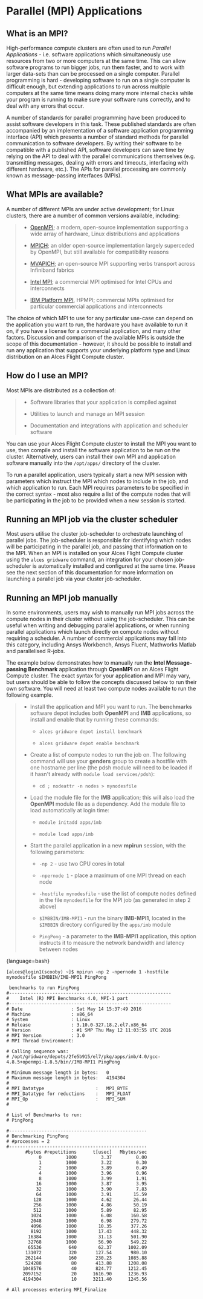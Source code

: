 # Parallel (MPI) Applications
## What is an MPI?
High-performance compute clusters are often used to run *Parallel Applications* - i.e. software applications which simultaneously use resources from two or more computers at the same time. This can allow software programs to run bigger jobs, run them faster, and to work with larger data-sets than can be processed on a single computer. Parallel programming is hard - developing software to run on a single computer is difficult enough, but extending applications to run across multiple computers at the same time means doing many more internal checks while your program is running to make sure your software runs correctly, and to deal with any errors that occur.

A number of standards for parallel programming have been produced to assist software developers in this task. These published standards are often accompanied by an implementation of a software application programming interface (API) which presents a number of standard methods for parallel communication to software developers. By writing their software to be compatible with a published API, software developers can save time by relying on the API to deal with the parallel communications themselves (e.g. transmitting messages, dealing with errors and timeouts, interfacing with different hardware, etc.). The APIs for parallel processing are commonly known as message-passing interfaces (MPIs).

## What MPIs are available?
A number of different MPIs are under active development; for Linux clusters, there are a number of common versions available, including:

> - [OpenMPI](https://www.open-mpi.org/); a modern, open-source implementation supporting a wide array of hardware, Linux distributions and applications
> 
> - [MPICH](https://www.mpich.org/); an older open-source implementation largely superceded by OpenMPI, but still available for compatibility reasons
> 
> - [MVAPICH](http://mvapich.cse.ohio-state.edu/); an open-source MPI supporting verbs transport across Infiniband fabrics
> 
> - [Intel MPI](https://software.intel.com/en-us/intel-mpi-library); a commercial MPI optimised for Intel CPUs and interconnects
> 
> - [IBM Platform MPI](https://www.ibm.com/developerworks/downloads/im/mpi/), HPMPI; commercial MPIs optimised for particular commercial applications and interconnects

The choice of which MPI to use for any particular use-case can depend on the application you want to run, the hardware you have available to run it on, if you have a license for a commercial application, and many other factors. Discussion and comparison of the available MPIs is outside the scope of this documentation - however, it should be possible to install and run any application that supports your underlying platform type and Linux distribution on an Alces Flight Compute cluster.

## How do I use an MPI?
Most MPIs are distributed as a collection of:

> - Software libraries that your application is compiled against
> 
> - Utilities to launch and manage an MPI session
> 
> - Documentation and integrations with application and scheduler software

You can use your Alces Flight Compute cluster to install the MPI you want to use, then compile and install the software application to be run on the cluster. Alternatively, users can install their own MPI and application software manually into the `/opt/apps/` directory of the cluster.

To run a parallel application, users typically start a new MPI session with parameters which instruct the MPI which nodes to include in the job, and which application to run. Each MPI requires parameters to be specified in the correct syntax - most also require a list of the compute nodes that will be participating in the job to be provided when a new session is started.

## Running an MPI job via the cluster scheduler
Most users utilise the cluster job-scheduler to orchestrate launching of parallel jobs. The job-scheduler is responsible for identifying which nodes will be participating in the parallel job, and passing that information on to the MPI. When an MPI is installed on your Alces Flight Compute cluster using the `alces gridware` command, an integration for your chosen job-scheduler is automatically installed and configured at the same time. Please see the next section of this documentation for more information on launching a parallel job via your cluster job-scheduler.

## Running an MPI job manually
In some environments, users may wish to manually run MPI jobs across the compute nodes in their cluster without using the job-scheduler. This can be useful when writing and debugging parallel applications, or when running parallel applications which launch directly on compute nodes without requiring a scheduler. A number of commercial applications may fall into this category, including Ansys Workbench, Ansys Fluent, Mathworks Matlab and parallelised R-jobs.

The example below demonstrates how to manually run the **Intel Message-passing Benchmark** application through **OpenMPI** on an Alces Flight Compute cluster. The exact syntax for your application and MPI may vary, but users should be able to follow the concepts discussed below to run their own software. You will need at least two compute nodes available to run the following example.

> - Install the application and MPI you want to run. The **benchmarks** software depot includes both **OpenMPI** and **IMB** applications, so install and enable that by running these commands:
> 
>   - `alces gridware depot install benchmark`
> 
>   - `alces gridware depot enable benchmark`
> 
> - Create a list of compute nodes to run the job on. The following command will use your **genders** group to create a hostfile with one hostname per line (the pdsh module will need to be loaded if it hasn't already with `module load services/pdsh`):
> 
>   - `cd ; nodeattr -n nodes > mynodesfile`
> 
> - Load the module file for the **IMB** application; this will also load the **OpenMPI** module file as a dependency. Add the module file to load automatically at login time:
> 
>   - `module initadd apps/imb`
> 
>   - `module load apps/imb`
> 
> - Start the parallel application in a new **mpirun** session, with the following parameters:
> 
>   - `-np 2` - use two CPU cores in total
> 
>   - `-npernode 1` - place a maximum of one MPI thread on each node
> 
>   - `-hostfile mynodesfile` - use the list of compute nodes defined in the file `mynodesfile` for the MPI job (as generated in step 2 above)
> 
>   - `$IMBBIN/IMB-MPI1` - run the binary **IMB-MPI1**, located in the `$IMBBIN` directory configured by the `apps/imb` module
> 
>   - `PingPong` - a parameter to the **IMB-MPI1** application, this option instructs it to measure the network bandwidth and latency between nodes

{language=bash}
```
[alces@login1(scooby) ~]$ mpirun -np 2 -npernode 1 -hostfile mynodesfile $IMBBIN/IMB-MPI1 PingPong

 benchmarks to run PingPong
#------------------------------------------------------------
#    Intel (R) MPI Benchmarks 4.0, MPI-1 part
#------------------------------------------------------------
# Date                  : Sat May 14 15:37:49 2016
# Machine               : x86_64
# System                : Linux
# Release               : 3.10.0-327.18.2.el7.x86_64
# Version               : #1 SMP Thu May 12 11:03:55 UTC 2016
# MPI Version           : 3.0
# MPI Thread Environment:

# Calling sequence was:
# /opt/gridware/depots/2fe5b915/el7/pkg/apps/imb/4.0/gcc-4.8.5+openmpi-1.8.5/bin//IMB-MPI1 PingPong

# Minimum message length in bytes:   0
# Maximum message length in bytes:   4194304
#
# MPI_Datatype                   :   MPI_BYTE
# MPI_Datatype for reductions    :   MPI_FLOAT
# MPI_Op                         :   MPI_SUM
#

# List of Benchmarks to run:
# PingPong

#---------------------------------------------------
# Benchmarking PingPong
# #processes = 2
#---------------------------------------------------
       #bytes #repetitions      t[usec]   Mbytes/sec
            0         1000         3.37         0.00
            1         1000         3.22         0.30
            2         1000         3.89         0.49
            4         1000         3.96         0.96
            8         1000         3.99         1.91
           16         1000         3.87         3.95
           32         1000         3.90         7.83
           64         1000         3.91        15.59
          128         1000         4.62        26.44
          256         1000         4.86        50.19
          512         1000         5.89        82.95
         1024         1000         6.08       160.58
         2048         1000         6.98       279.72
         4096         1000        10.35       377.26
         8192         1000        17.43       448.32
        16384         1000        31.13       501.90
        32768         1000        56.90       549.22
        65536          640        62.37      1002.09
       131072          320       127.54       980.10
       262144          160       230.23      1085.88
       524288           80       413.88      1208.08
      1048576           40       824.77      1212.45
      2097152           20      1616.90      1236.93
      4194304           10      3211.40      1245.56

# All processes entering MPI_Finalize
```

